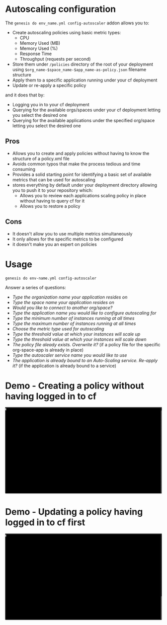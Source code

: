 # Autoscaling configuration

The `genesis do env_name.yml config-autoscaler` addon allows you to:

* Create autoscaling policies using basic metric types:
  * CPU
  * Memory Used (MB)
  * Memory Used (%)
  * Response Time
  * Throughput (requests per second)
* Store them under `/policies` directory of the root of your deployment using `$org_name-$space_name-$app_name-as-policy.json` filename structure
* Apply them to a specific application running under your cf deployment
* Update or re-apply a specific policy

and it does that by:

* Logging you in to your cf deployment
* Querying for the available orgs/spaces under your cf deployment letting you select the desired one
* Querying for the available applications under the specified org/space letting you select the desired one

## Pros

* Allows you to create and apply policies without having to know the structure of a policy.xml file
* Avoids common typos that make the process tedious and time consuming
* Provides a solid starting point for identifying a basic set of available metrics that can be used for autoscaling
* stores everything by default under your deployment directory allowing you to push it to your repository which:
   * Allows you to review each applications scaling policy in place without having to query cf for it
   * Allows you to restore a policy

## Cons

* It doesn't allow you to use multiple metrics simultaneously
* It only allows for the specific metrics to be configured
* it doesn't make you an expert on policies

# Usage

```
genesis do env-name.yml config-autoscaler
```

Answer a series of questions:

* _Type the organization name your application resides on_
* _Type the space name your application resides on_
* _Would you like to connect to another org/space?_
* _Type the application name you would like to configure autoscaling for_
* _Type the minimum number of instances running at all times_
* _Type the maximum number of instances running at all times_
* _Choose the metric type used for autoscaling_
* _Type the threshold value at which your instances will scale up_
* _Type the threshold value at which your instances will scale down_
* _The policy file aleady exists. Overwrite it?_ (if a policy file for the specific org-space-app is already in place)
* _Type the autoscaler service name you would like to use_
* _The application is already bound to an Auto-Scaling service. Re-apply it?_ (if the application is already bound to a service)

# Demo - Creating a policy without having logged in to cf

![Creating a policy](/files/tty-first.gif)

# Demo - Updating a policy having logged in to cf first

![Updating a policy](/files/tty-second.gif)
